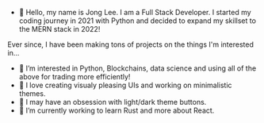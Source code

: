 - 👋 Hello, my name is Jong Lee. I am a Full Stack Developer. I started my coding journey in 2021 with Python and decided to expand my skillset to the MERN stack in 2022!

Ever since, I have been making tons of projects on the things I'm interested in...
- 👀 I’m interested in Python, Blockchains, data science and using all of the above for trading more efficiently!
- 👀 I love creating visualy pleasing UIs and working on minimalistic themes.
- 🌱 I may have an obsession with light/dark theme buttons.
- 🌱 I’m currently working to learn Rust and more about React.

<!---
Jojo970/Jojo970 is a ✨ special ✨ repository because its `README.md` (this file) appears on your GitHub profile.
You can click the Preview link to take a look at your changes.
--->

